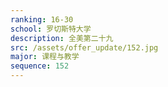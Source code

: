 ```yaml
---
ranking: 16-30
school: 罗切斯特大学
description: 全美第二十九
src: /assets/offer_update/152.jpg
major: 课程与教学
sequence: 152
---
```

